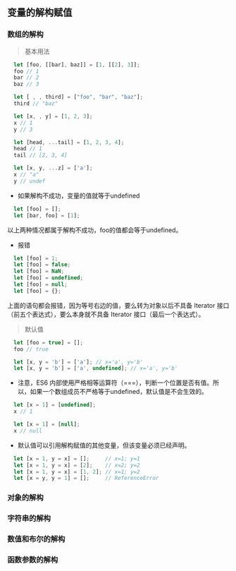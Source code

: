 ## 变量的解构赋值

### 数组的解构

> 基本用法

```javascript
  let [foo, [[bar], baz]] = [1, [[2], 3]];
  foo // 1
  bar // 2
  baz // 3

  let [ , , third] = ["foo", "bar", "baz"];
  third // "baz"

  let [x, , y] = [1, 2, 3];
  x // 1
  y // 3

  let [head, ...tail] = [1, 2, 3, 4];
  head // 1
  tail // [2, 3, 4]

  let [x, y, ...z] = ['a'];
  x // "a"
  y // undef
```

* 如果解构不成功，变量的值就等于undefined
```javascript
  let [foo] = [];
  let [bar, foo] = [1];
```
以上两种情况都属于解构不成功，foo的值都会等于undefined。

* 报错
```javascript
  let [foo] = 1;
  let [foo] = false;
  let [foo] = NaN;
  let [foo] = undefined;
  let [foo] = null;
  let [foo] = {};
```
上面的语句都会报错，因为等号右边的值，要么转为对象以后不具备 Iterator 接口（前五个表达式），要么本身就不具备 Iterator 接口（最后一个表达式）。

> 默认值

```javascript
  let [foo = true] = [];
  foo // true

  let [x, y = 'b'] = ['a']; // x='a', y='b'
  let [x, y = 'b'] = ['a', undefined]; // x='a', y='b'
```

* 注意，ES6 内部使用严格相等运算符（===），判断一个位置是否有值。所以，如果一个数组成员不严格等于undefined，默认值是不会生效的。
```javascript
  let [x = 1] = [undefined];
  x // 1

  let [x = 1] = [null];
  x // null
```

* 默认值可以引用解构赋值的其他变量，但该变量必须已经声明。
```javascript
  let [x = 1, y = x] = [];     // x=1; y=1
  let [x = 1, y = x] = [2];    // x=2; y=2
  let [x = 1, y = x] = [1, 2]; // x=1; y=2
  let [x = y, y = 1] = [];     // ReferenceError
```


### 对象的解构
### 字符串的解构
### 数值和布尔的解构
### 函数参数的解构
